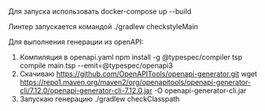 Для запуска использовать docker-compose up --build

Линтер запускается командой ./gradlew checkstyleMain

Для выполнения генерации из openAPI:
1. Компиляция в openapi.yaml
   npm install -g @typespec/compiler
   tsp compile main.tsp --emit=@typespec/openapi3
2. Скачиваю https://github.com/OpenAPITools/openapi-generator.git
   wget https://repo1.maven.org/maven2/org/openapitools/openapi-generator-cli/7.12.0/openapi-generator-cli-7.12.0.jar -O openapi-generator-cli.jar
3. Запускаю генерацию
   ./gradlew checkClasspath